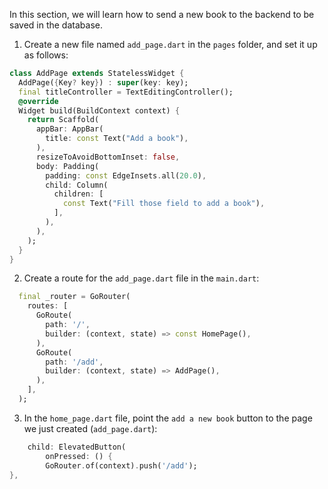 In this section, we will learn how to send a new book to the backend to be saved in the database.

1. Create a new file named `add_page.dart` in the `pages` folder, and set it up as follows:

```dart
class AddPage extends StatelessWidget {
  AddPage({Key? key}) : super(key: key);
  final titleController = TextEditingController();
  @override
  Widget build(BuildContext context) {
    return Scaffold(
      appBar: AppBar(
        title: const Text("Add a book"),
      ),
      resizeToAvoidBottomInset: false,
      body: Padding(
        padding: const EdgeInsets.all(20.0),
        child: Column(
          children: [
            const Text("Fill those field to add a book"),
          ],
        ),
      ),
    );
  }
}
```

2. Create a route for the `add_page.dart` file in the `main.dart`:

```dart
  final _router = GoRouter(
    routes: [
      GoRoute(
        path: '/',
        builder: (context, state) => const HomePage(),
      ),
      GoRoute(
        path: '/add',
        builder: (context, state) => AddPage(),
      ),
    ],
  );
```

3. In the `home_page.dart` file, point the `add a new book` button to the page we just created (`add_page.dart`):

```dart
    child: ElevatedButton(
        onPressed: () {
        GoRouter.of(context).push('/add');
},
```
